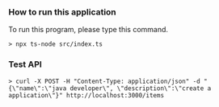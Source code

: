 ### How to run this application
To run this program, please type this command.

    > npx ts-node src/index.ts

### Test API
    > curl -X POST -H "Content-Type: application/json" -d "{\"name\":\"java developer\", \"description\":\"create a application\"}" http://localhost:3000/items